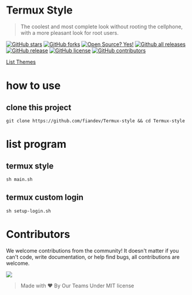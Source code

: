 # Termux Style

> The coolest and most complete look without rooting the cellphone, with a more pleasant look for root users.

[![GitHub stars](https://img.shields.io/github/stars/ryugenxd/Termux-style.svg?style=social&label=Star&maxAge=2592000)](https://GitHub.com/ryugenxd/Termux-style/stargazers/)
[![GitHub forks](https://img.shields.io/github/forks/ryugenxd/Termux-style.svg?style=social&label=Fork&maxAge=2592000)](https://GitHub.com/ryugenxd/Termux-style/network/)
[![Open Source? Yes!](https://badgen.net/badge/Open%20Source%20%3F/Yes%21/blue?icon=github)](https://github.com/ryugenxd/Termux-style/)
[![Github all releases](https://img.shields.io/github/downloads/ryugenxd/Termux-style/total.svg)](https://GitHub.com/ryugenxd/Termux-style/releases/)
[![GitHub release](https://img.shields.io/github/release/ryugenxd/Termux-style.svg)](https://GitHub.com/ryugenxd/Termux-style/releases/)
[![GitHub license](https://img.shields.io/github/license/ryugenxd/Termux-style.svg)](https://github.com/ryugenxd/Termux-style/blob/main/LICENSE)
[![GitHub contributors](https://img.shields.io/github/contributors/ryugenxd/Termux-style.svg)](https://GitHub.com/ryugenxd/Termux-style/graphs/contributors/)

<a href="./THEMES.md">List Themes</a>

# how to use

## clone this project
```shell
git clone https://github.com/fiandev/Termux-style && cd Termux-style
```

# list program

## termux style
```shell
sh main.sh
```

## termux custom login
```shell
sh setup-login.sh
```

# Contributors
We welcome contributions from the community! It doesn't matter if you can't code, write documentation, or help find bugs,
all contributions are welcome.

<a href="https://github.com/ryugenxd/Termux-style/graphs/contributors">
  <img size="20%" src="https://contrib.rocks/image?repo=ryugenxd/Termux-style" />
</a>


> Made with ❤️ By Our Teams Under MIT license